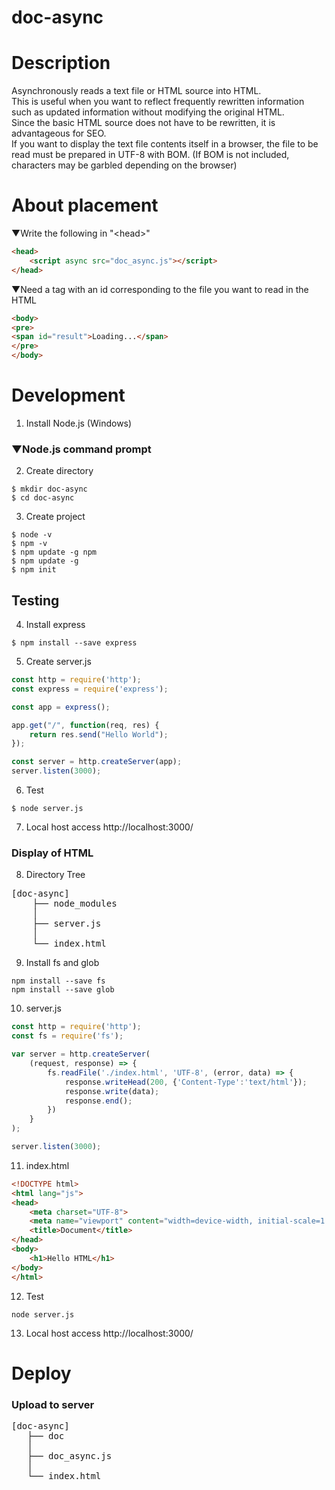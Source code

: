 # doc-async

# Description
Asynchronously reads a text file or HTML source into HTML.  
This is useful when you want to reflect frequently rewritten information such as updated information without modifying the original HTML.  
Since the basic HTML source does not have to be rewritten, it is advantageous for SEO.  
If you want to display the text file contents itself in a browser, the file to be read must be prepared in UTF-8 with BOM. (If BOM is not included, characters may be garbled depending on the browser)

# About placement
▼Write the following in "&lt;head&gt;"
```html
<head>
    <script async src="doc_async.js"></script>
</head>
```
▼Need a tag with an id corresponding to the file you want to read in the HTML
```html
<body>
<pre>
<span id="result">Loading...</span>
</pre>
</body>
```

# Development
1. Install Node.js (Windows)

### ▼Node.js command prompt
2. Create directory
```
$ mkdir doc-async
$ cd doc-async
```

3. Create project
```
$ node -v
$ npm -v
$ npm update -g npm
$ npm update -g
$ npm init
```
  
## Testing
4. Install express
```
$ npm install --save express
```

5. Create server.js
```javascript
const http = require('http');
const express = require('express');

const app = express();

app.get("/", function(req, res) {
    return res.send("Hello World");
});

const server = http.createServer(app);
server.listen(3000);
```

6. Test
```
$ node server.js
```

7. Local host access
http://localhost:3000/

### Display of HTML
8. Directory Tree
<pre>
[doc-async]
    ├── node_modules
    │
    ├── server.js
    │
    └── index.html
</pre>

9. Install fs and glob
```
npm install --save fs
npm install --save glob
```

10. server.js
```javascript
const http = require('http');
const fs = require('fs');

var server = http.createServer(
    (request, response) => {
        fs.readFile('./index.html', 'UTF-8', (error, data) => {
            response.writeHead(200, {'Content-Type':'text/html'});
            response.write(data);
            response.end();
        })
    }
);

server.listen(3000);
```

11. index.html
```html
<!DOCTYPE html>
<html lang="js">
<head>
    <meta charset="UTF-8">
    <meta name="viewport" content="width=device-width, initial-scale=1.0">
    <title>Document</title>
</head>
<body>
    <h1>Hello HTML</h1>
</body>
</html>
```

12. Test
```
node server.js
```

13. Local host access
http://localhost:3000/

# Deploy
### Upload to server
<pre>
[doc-async]
   ├── doc
   │
   ├── doc_async.js
   │
   └── index.html
</pre>
